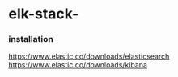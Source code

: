 # elk-stack-
### installation
https://www.elastic.co/downloads/elasticsearch \
https://www.elastic.co/downloads/kibana
